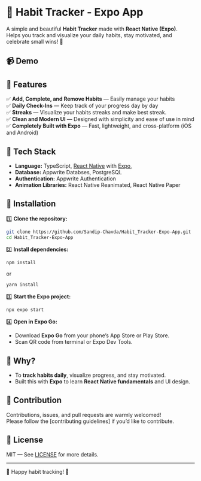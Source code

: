 # 🎯 Habit Tracker - Expo App

A simple and beautiful **Habit Tracker** made with **React Native (Expo)**.  
Helps you track and visualize your daily habits, stay motivated, and celebrate small wins! 🌟

## 📹 Demo

## 🌟 Features

✅ **Add, Complete, and Remove Habits** — Easily manage your habits  
✅ **Daily Check-Ins** — Keep track of your progress day by day  
✅ **Streaks** — Visualize your habits streaks and make best streak.  
✅ **Clean and Modern UI** — Designed with simplicity and ease of use in mind  
✅ **Completely Built with Expo** — Fast, lightweight, and cross-platform (iOS and Android)

## 📱 Tech Stack

- **Language:** TypeScript, [React Native](https://reactnative.dev/) with [Expo](https://expo.dev/),
- **Database:** Appwrite Databses, PostgreSQL
- **Authentication:** Appwrite Authentication
- **Animation Libraries:** React Native Reanimated, React Native Paper

## 🚀 Installation

1️⃣ **Clone the repository:**

```bash
git clone https://github.com/Sandip-Chavda/Habit_Tracker-Expo-App.git
cd Habit_Tracker-Expo-App
```

2️⃣ **Install dependencies:**

```bash
npm install
```

or

```bash
yarn install
```

3️⃣ **Start the Expo project:**

```bash
npx expo start
```

4️⃣ **Open in Expo Go:**

- Download **Expo Go** from your phone’s App Store or Play Store.
- Scan QR code from terminal or Expo Dev Tools.

## 🌟 Why?

- To **track habits daily**, visualize progress, and stay motivated.
- Built this with **Expo** to learn **React Native fundamentals** and UI design.

## 🤝 Contribution

Contributions, issues, and pull requests are warmly welcomed!  
Please follow the [contributing guidelines] if you’d like to contribute.

## 📝 License

MIT — See [LICENSE](LICENSE) for more details.

---

🚀 Happy habit tracking! 🌟
